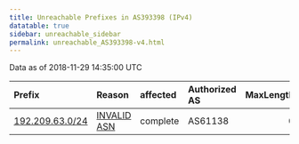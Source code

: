 ```yaml
---
title: Unreachable Prefixes in AS393398 (IPv4)
datatable: true
sidebar: unreachable_sidebar
permalink: unreachable_AS393398-v4.html
---
```


Data as of 2018-11-29 14:35:00 UTC


<div class="datatable-begin"></div>

| Prefix                                                   | Reason                                                                                                  | affected   | Authorized AS   |   MaxLength | Anchor                           |   unreachable /24s |
|:---------------------------------------------------------|:--------------------------------------------------------------------------------------------------------|:-----------|:----------------|------------:|:---------------------------------|-------------------:|
| [192.209.63.0/24](https://stat.ripe.net/192.209.63.0/24) | [INVALID ASN](https://rpki-validator.ripe.net/announcement-preview?asn=AS393398&prefix=192.209.63.0/24) | complete   | AS61138         |           0 | [ARIN](unreachable_ARIN-v4.html) |                  1 |

<div class="datatable-end"></div>